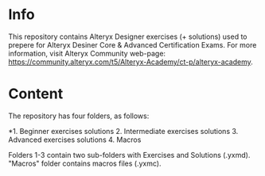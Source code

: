 # Info
This repository contains Alteryx Designer exercises (+ solutions) used to prepere for Alteryx Desiner Core & Advanced Certification Exams. For more information, visit Alteryx Community web-page: https://community.alteryx.com/t5/Alteryx-Academy/ct-p/alteryx-academy.

# Content
The repository has four folders, as follows:

*1. Beginner exercises solutions
2. Intermediate exercises solutions
3. Advanced exercises solutions
4. Macros

Folders 1-3 contain two sub-folders with Exercises and Solutions (.yxmd). "Macros" folder contains macros files (.yxmc). 
